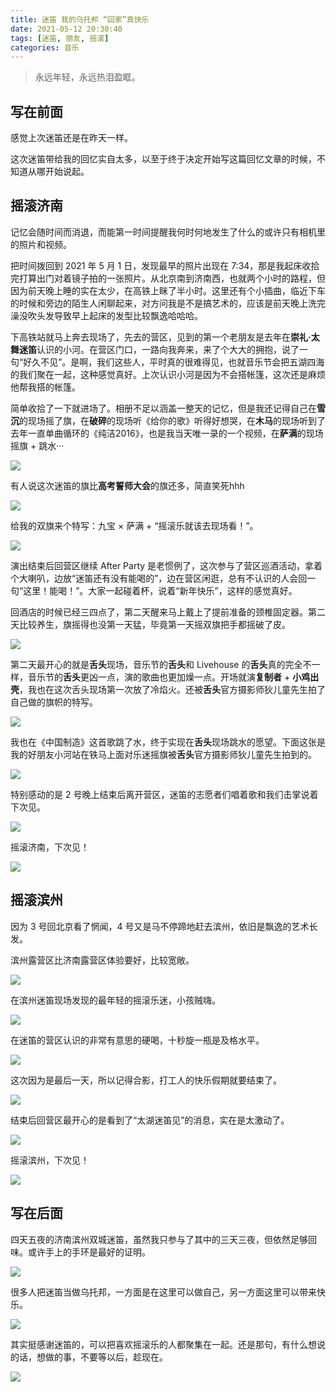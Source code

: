 ```yaml
---
title: 迷笛 我的乌托邦 “回家”真快乐
date: 2021-05-12 20:30:40
tags: [迷笛, 朋友, 摇滚]
categories: 音乐
---
```


> 永远年轻，永远热泪盈眶。
>

<!--more-->

## 写在前面

感觉上次迷笛还是在昨天一样。

这次迷笛带给我的回忆实自太多，以至于终于决定开始写这篇回忆文章的时候，不知道从哪开始说起。

## 摇滚济南

记忆会随时间而消退，而能第一时间提醒我何时何地发生了什么的或许只有相机里的照片和视频。

把时间拨回到 2021 年 5 月 1 日，发现最早的照片出现在 7:34，那是我起床收拾完打算出门对着镜子拍的一张照片。从北京南到济南西，也就两个小时的路程，但因为前天晚上睡的实在太少，在高铁上眯了半小时。这里还有个小插曲，临近下车的时候和旁边的陌生人闲聊起来，对方问我是不是搞艺术的，应该是前天晚上洗完澡没吹头发导致早上起床的发型比较飘逸哈哈哈。

下高铁站就马上奔去现场了，先去的营区，见到的第一个老朋友是去年在**崇礼·太舞迷笛**认识的小河。在营区门口，一路向我奔来，来了个大大的拥抱，说了一句“好久不见”。是啊，我们这些人，平时真的很难得见，也就音乐节会把五湖四海的我们聚在一起，这种感觉真好。上次认识小河是因为不会搭帐篷，这次还是麻烦他帮我搭的帐篷。

简单收拾了一下就进场了。相册不足以涵盖一整天的记忆，但是我还记得自己在**雪沉**的现场摇了旗，在**破碎**的现场听《给你的歌》听得好想哭，在**木马**的现场听到了去年一直单曲循环的《纯洁2016》，也是我当天唯一录的一个视频，在**萨满**的现场摇旗 + 跳水···

![](https://raw.githubusercontent.com/Wonz5130/My-Private-ImgHost/master/img/%E5%BE%AE%E4%BF%A1%E5%9B%BE%E7%89%87_20210512215213.jpg)

有人说这次迷笛的旗比**高考誓师大会**的旗还多，简直笑死hhh

![](https://raw.githubusercontent.com/Wonz5130/My-Private-ImgHost/master/img/%E5%BE%AE%E4%BF%A1%E5%9B%BE%E7%89%87_20210512215845.jpg)

给我的双旗来个特写：九宝 × 萨满 + “摇滚乐就该去现场看！”。

![](https://raw.githubusercontent.com/Wonz5130/My-Private-ImgHost/master/img/%E5%BE%AE%E4%BF%A1%E5%9B%BE%E7%89%87_20210512215101.jpg)

演出结束后回营区继续 After Party 是老惯例了，这次参与了营区巡酒活动，拿着个大喇叭，边放“迷笛还有没有能喝的”，边在营区闲逛，总有不认识的人会回一句“这里！能喝！”。大家一起碰着杯，说着“新年快乐”，这样的感觉真好。

回酒店的时候已经三四点了，第二天醒来马上戴上了提前准备的颈椎固定器。第二天比较养生，旗摇得也没第一天猛，毕竟第一天摇双旗把手都摇破了皮。

![](https://raw.githubusercontent.com/Wonz5130/My-Private-ImgHost/master/img/%E5%BE%AE%E4%BF%A1%E5%9B%BE%E7%89%87_20210512215306.jpg)

第二天最开心的就是**舌头**现场，音乐节的**舌头**和 Livehouse 的**舌头**真的完全不一样，音乐节的**舌头**更凶一点，演的歌曲也更加燥一点。开场就演**复制者** + **小鸡出壳**，我也在这次舌头现场第一次放了冷焰火。还被**舌头**官方摄影师狄儿童先生拍了自己做的旗帜的特写。

![](https://raw.githubusercontent.com/Wonz5130/My-Private-ImgHost/master/img/%E5%BE%AE%E4%BF%A1%E5%9B%BE%E7%89%87_20210512215448.jpg)

我也在《中国制造》这首歌跳了水，终于实现在**舌头**现场跳水的愿望。下面这张是我的好朋友小河站在铁马上面对乐迷摇旗被**舌头**官方摄影师狄儿童先生拍到的。

![](https://raw.githubusercontent.com/Wonz5130/My-Private-ImgHost/master/img/%E5%BE%AE%E4%BF%A1%E5%9B%BE%E7%89%87_20210512215455.jpg)

特别感动的是 2 号晚上结束后离开营区，迷笛的志愿者们唱着歌和我们击掌说着下次见。

![](https://raw.githubusercontent.com/Wonz5130/My-Private-ImgHost/master/img/%E5%BE%AE%E4%BF%A1%E5%9B%BE%E7%89%87_20210512215329.jpg)

摇滚济南，下次见！

![](https://raw.githubusercontent.com/Wonz5130/My-Private-ImgHost/master/img/%E5%BE%AE%E4%BF%A1%E5%9B%BE%E7%89%87_20210512215516.jpg)

## 摇滚滨州

因为 3 号回北京看了惘闻，4 号又是马不停蹄地赶去滨州，依旧是飘逸的艺术长发。

滨州露营区比济南露营区体验要好，比较宽敞。

![](https://raw.githubusercontent.com/Wonz5130/My-Private-ImgHost/master/img/%E5%BE%AE%E4%BF%A1%E5%9B%BE%E7%89%87_20210512215600.jpg)

在滨州迷笛现场发现的最年轻的摇滚乐迷，小孩贼嗨。

![](https://raw.githubusercontent.com/Wonz5130/My-Private-ImgHost/master/img/%E5%BE%AE%E4%BF%A1%E5%9B%BE%E7%89%87_20210512215720.jpg)

在迷笛的营区认识的非常有意思的硬喝，十秒旋一瓶是及格水平。

![](https://raw.githubusercontent.com/Wonz5130/My-Private-ImgHost/master/img/%E5%BE%AE%E4%BF%A1%E5%9B%BE%E7%89%87_20210512215623.jpg)

这次因为是最后一天，所以记得合影，打工人的快乐假期就要结束了。

![](https://raw.githubusercontent.com/Wonz5130/My-Private-ImgHost/master/img/%E5%BE%AE%E4%BF%A1%E5%9B%BE%E7%89%87_20210512220019.jpg)

结束后回营区最开心的是看到了“太湖迷笛见”的消息，实在是太激动了。

![](https://raw.githubusercontent.com/Wonz5130/My-Private-ImgHost/master/img/%E5%BE%AE%E4%BF%A1%E5%9B%BE%E7%89%87_20210512215607.jpg)

摇滚滨州，下次见！

![](https://raw.githubusercontent.com/Wonz5130/My-Private-ImgHost/master/img/%E5%BE%AE%E4%BF%A1%E5%9B%BE%E7%89%87_20210512215614.jpg)

## 写在后面

四天五夜的济南滨州双城迷笛，虽然我只参与了其中的三天三夜，但依然足够回味。或许手上的手环是最好的证明。

![](https://raw.githubusercontent.com/Wonz5130/My-Private-ImgHost/master/img/%E5%BE%AE%E4%BF%A1%E5%9B%BE%E7%89%87_20210512215803.jpg)

很多人把迷笛当做乌托邦，一方面是在这里可以做自己，另一方面这里可以带来快乐。

![](https://raw.githubusercontent.com/Wonz5130/My-Private-ImgHost/master/img/%E5%BE%AE%E4%BF%A1%E5%9B%BE%E7%89%87_20210512215407.jpg)

其实挺感谢迷笛的，可以把喜欢摇滚乐的人都聚集在一起。还是那句，有什么想说的话，想做的事，不要等以后，趁现在。

![](https://raw.githubusercontent.com/Wonz5130/My-Private-ImgHost/master/img/%E5%BE%AE%E4%BF%A1%E5%9B%BE%E7%89%87_20200817165924.png)